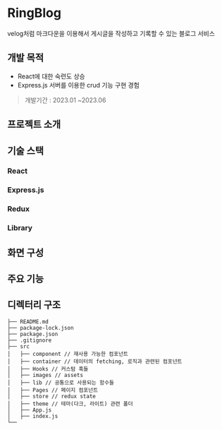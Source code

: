 # RingBlog

velog처럼 마크다운을 이용해서 게시글을 작성하고 기록할 수 있는 블로그 서비스

## 개발 목적

- React에 대한 숙련도 상승
- Express.js 서버를 이용한 crud 기능 구현 경험

> 개발기간 : 2023.01 ~2023.06

## 프로젝트 소개

## 기술 스택

### React

### Express.js

### Redux

### Library

## 화면 구성

## 주요 기능

## 디렉터리 구조

```
├── README.md
├── package-lock.json
├── package.json
├── .gitignore
├── src
│   ├── component // 재사용 가능한 컴포넌트
│   ├── container // 데이터의 fetching, 로직과 관련된 컴포넌트
│   ├── Hooks // 커스텀 훅들
│   ├── images // assets
│   ├── lib // 공통으로 사용되는 함수들
│   ├── Pages // 페이지 컴포넌트
│   ├── store // redux state
│   ├── theme // 테마(다크, 라이트) 관련 폴더
│   ├── App.js
│   ├── index.js
└──
```
